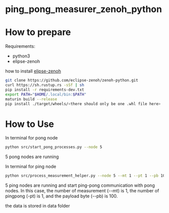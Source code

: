 # ping_pong_measurer_zenoh_python

# How to prepare

Requirements:
- python3
- elipse-zenoh

how to install [elipse-zenoh](https://github.com/eclipse-zenoh/zenoh-python)
```bash
git clone https://github.com/eclipse-zenoh/zenoh-python.git
curl https://sh.rustup.rs -sSf | sh
pip install -r requirements-dev.txt
export PATH="$HOME/.local/bin:$PATH"
maturin build --release
pip install ./target/wheels/<there should only be one .whl file here>
```

# How to Use

In terminal for pong node
```bash
python src/start_pong_processes.py --node 5
```
5 pong nodes are running

In terminal for ping node
```bash
python src/process_measurement_helper.py --node 5 --mt 1 --pt 1 --pb 100 
```
5 ping nodes are running and start ping-pong communication with pong nodes.
In this case, the number of measurement (--mt) is 1, the number of pingpong (-pt) is 1, and the payload byte (--pb) is 100.

the data is stored in data folder


